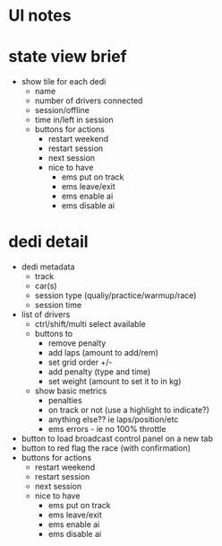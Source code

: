 # UI notes

# state view brief
- show tile for each dedi
  - name
  - number of drivers connected
  - session/offline
  - time in/left in session
  - buttons for actions
    - restart weekend
    - restart session
    - next session
    - nice to have
      - ems put on track
      - ems leave/exit
      - ems enable ai
      - ems disable ai

# dedi detail
- dedi metadata
  - track
  - car(s)
  - session type (qualiy/practice/warmup/race)
  - session time
- list of drivers
  - ctrl/shift/multi select available
  - buttons to
    - remove penalty
    - add laps (amount to add/rem)
    - set grid order +/-
    - add penalty (type and time)
    - set weight (amount to set it to in kg)
  - show basic metrics
    - penalties
    - on track or not (use a highlight to indicate?)
    - anything else?? ie laps/position/etc
    - ems errors - ie no 100% throttle
- button to load broadcast control panel on a new tab
- button to red flag the race (with confirmation)
- buttons for actions
  - restart weekend
  - restart session
  - next session
  - nice to have
    - ems put on track
    - ems leave/exit
    - ems enable ai
    - ems disable ai